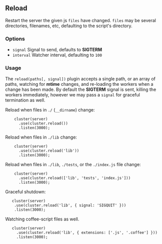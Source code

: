 ## Reload

  Restart the server the given js `files` have changed.
  `files` may be several directories, filenames, etc, defaulting
  to the script's directory.

### Options

  - `signal` Signal to send, defaults to __SIGTERM__
  - `interval` Watcher interval, defaulting to `100`

### Usage

 The `reload(paths[, signal])` plugin accepts a single path, or an array of paths, watching for __mtime__ changes, and re-loading the workers when a change has been made. By default the __SIGTERM__ signal is sent, killing the workers immediately, however we may pass a `signal` for graceful termination as well.

 Reload when files in `./` (`__dirname`) change:

        cluster(server)
          .use(cluster.reload())
          .listen(3000);

 Reload when files in `./lib` change:

        cluster(server)
          .use(cluster.reload('lib'))
          .listen(3000);

 Reload when files in `./lib`, `./tests`, or the `./index.js` file change:

        cluster(server)
          .use(cluster.reload(['lib', 'tests', 'index.js']))
          .listen(3000);

 Graceful shutdown:
 
       cluster(server)
        .use(cluster.reload('lib', { signal: 'SIGQUIT' }))
        .listen(3000);

 Watching coffee-script files as well.

       cluster(server)
         .use(cluster.reload('lib', { extensions: ['.js', '.coffee'] }))
         .listen(3000);